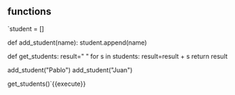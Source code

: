 <H2>functions</H2>

`student = []

def add_student(name):
    student.append(name)

def get_students:
    result=" "
    for s in students:
        result=result + s
    return result

add_student("Pablo")
add_student("Juan")

get_students()`{{execute}}
